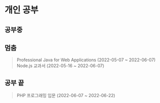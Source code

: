 # 개인 공부
## 공부중

## 멈춤
> Professional Java for Web Applications (2022-05-07 ~ 2022-06-07)
> Node.js 교과서 (2022-05-16 ~ 2022-06-07)

## 공부 끝
> PHP 프로그래밍 입문 (2022-06-07 ~ 2022-06-22)
